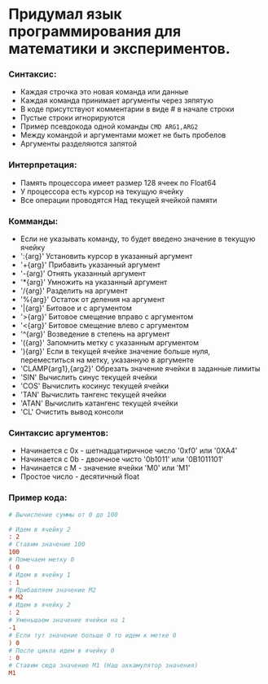 # Придумал язык программирования для математики и экспериментов. 

### Синтаксис:
- Каждая строчка это новая команда или данные
- Каждая команда принимает аргументы через зяпятую
- В коде присутствуют комментарии в виде # в начале строки
- Пустые строки игнорируются
- Пример псевдокода одной команды `CMD ARG1,ARG2`
- Между командой и аргументами может не быть пробелов
- Аргументы разделяются запятой

### Интерпретация:
- Память процессора имеет размер 128 ячеек по Float64
- У процессора есть курсор на текущую ячейку
- Все операции проводятся Над текущей ячейкой памяти

### Комманды:
- Если не указывать команду, то будет введено значение в текущую ячейку
- ':{arg}' Установить курсор в указанный аргумент
- '+{arg}' Прибавить указанный аргумент
- '-{arg}' Отнять указанный аргумент
- '*{arg}' Умножить на указанный аргумент
- '/{arg}' Разделить на аргумент
- '%{arg}' Остаток от деления на аргумент
- '|{arg}' Битовое и с аргументом
- '>{arg}' Битовое смещение вправо с аргументом
- '<{arg}' Битовое смещение влево с аргументом
- '^{arg}' Возведение в степень на аргумент
- '({arg}' Запомнить метку с указанным аргументом
- '){arg}' Если в текущей ячейке значение больше нуля, переместиться на метку, указанную в аргументе
- 'CLAMP{arg1},{arg2}' Обрезать значение ячейки в заданные лимиты
- 'SIN' Вычислить синус текущей ячейки
- 'COS' Вычислить косинус текущей ячейки
- 'TAN' Вычислить тангенс текущей ячейки
- 'ATAN' Вычислить катангенс текущей ячейки
- 'CL' Очистить вывод консоли

### Синтаксис аргументов:
- Начинается с 0x - шетнадцатиричное число '0xf0' или '0XA4'
- Начинается с 0b - двоичное чисто '0b1011' или '0B1011101'
- Начинается с M - значение ячейки 'M0' или 'M1' 
- Простое число - десятичный float

### Пример кода:
```ini
# Вычисление суммы от 0 до 100

# Идем в ячейку 2
: 2
# Ставим значение 100
100
# Помечаем метку 0
( 0
# Идем в ячейку 1
: 1
# Прибавляем значение M2
+ M2
# Идем в ячейку 2
: 2
# Уменьшаем значение ячейки на 1
-1
# Если тут значение больше 0 то идем к метке 0
) 0
# После цикла идем в ячейку 0
: 0
# Ставим сюда значение M1 (Наш аккамулятор значения)
M1
```